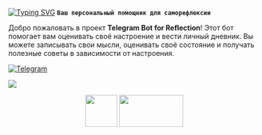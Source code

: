 <a href=""><img src="https://readme-typing-svg.demolab.com?font=Fira+Code&size=50&pause=500&color=F78A13&center=true&random=false&width=1000&height=100&lines=Telegram+Bot+for+Reflection" alt="Typing SVG" /></a>
**`Ваш персональный помощник для саморефлексии`**

<p align="left">
   Добро пожаловать в проект <b>Telegram Bot for Reflection</b>! Этот бот помогает вам оценивать своё настроение и вести личный дневник. Вы можете записывать свои мысли, оценивать своё состояние и получать полезные советы в зависимости от настроения.
</p>

<p align="left">
   <a href="https://t.me/classaital">
      <img alt="Telegram" title="Связаться со мной в Telegram" src="https://custom-icon-badges.demolab.com/badge/Telegram-%2300BFFF?style=for-the-badge&logo=telegram&logoColor=white"/></a>
</p>

<img src="https://user-images.githubusercontent.com/74038190/212284100-561aa473-3905-4a80-b561-0d28506553ee.gif">

<p align="center">
   <img src="https://user-images.githubusercontent.com/74038190/212257472-08e52665-c503-4bd9-aa20-f5a4dae769b5.gif" width="64" height="64">
   <img src="https://user-images.githubusercontent.com/74038190/212281775-b468df30-4edc-4bf8-a4ee-f52e1aaddc86.gif" width="128" height="64">
</p>
<br />
